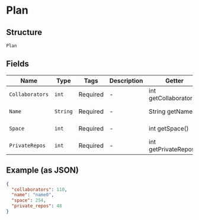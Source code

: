 
# Plan

## Structure

`Plan`

## Fields

| Name | Type | Tags | Description | Getter | Setter |
|  --- | --- | --- | --- | --- | --- |
| `Collaborators` | `int` | Required | - | int getCollaborators() | setCollaborators(int collaborators) |
| `Name` | `String` | Required | - | String getName() | setName(String name) |
| `Space` | `int` | Required | - | int getSpace() | setSpace(int space) |
| `PrivateRepos` | `int` | Required | - | int getPrivateRepos() | setPrivateRepos(int privateRepos) |

## Example (as JSON)

```json
{
  "collaborators": 110,
  "name": "name0",
  "space": 254,
  "private_repos": 48
}
```

